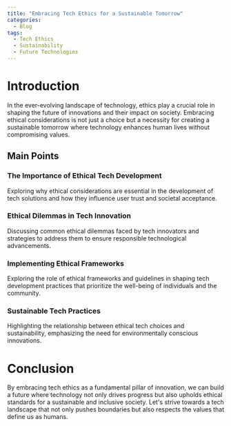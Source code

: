 ```yaml
---
title: "Embracing Tech Ethics for a Sustainable Tomorrow"
categories:
  - Blog
tags:
  - Tech Ethics
  - Sustainability
  - Future Technologies
---
```


# Introduction
In the ever-evolving landscape of technology, ethics play a crucial role in shaping the future of innovations and their impact on society. Embracing ethical considerations is not just a choice but a necessity for creating a sustainable tomorrow where technology enhances human lives without compromising values.

## Main Points
### The Importance of Ethical Tech Development
Exploring why ethical considerations are essential in the development of tech solutions and how they influence user trust and societal acceptance.

### Ethical Dilemmas in Tech Innovation
Discussing common ethical dilemmas faced by tech innovators and strategies to address them to ensure responsible technological advancements.

### Implementing Ethical Frameworks
Exploring the role of ethical frameworks and guidelines in shaping tech development practices that prioritize the well-being of individuals and the community.

### Sustainable Tech Practices
Highlighting the relationship between ethical tech choices and sustainability, emphasizing the need for environmentally conscious innovations.

# Conclusion
By embracing tech ethics as a fundamental pillar of innovation, we can build a future where technology not only drives progress but also upholds ethical standards for a sustainable and inclusive society. Let's strive towards a tech landscape that not only pushes boundaries but also respects the values that define us as humans.